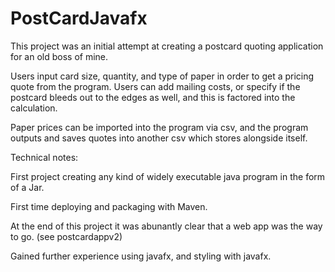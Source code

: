 # PostCardJavafx
This project was an initial attempt at creating a postcard quoting application for an old boss of mine. 

Users input card size, quantity, and type of paper in order to get a pricing quote from the program. Users can add mailing costs, or specify if the postcard bleeds out to the edges as well, and this is factored into the calculation. 

Paper prices can be imported into the program via csv, and the program outputs and saves quotes into another csv which stores alongside itself.

Technical notes:

First project creating any kind of widely executable java program in the form of a Jar. 

First time deploying and packaging with Maven. 

At the end of this project it was abunantly clear that a web app was the way to go. (see postcardappv2)

Gained further experience using javafx, and styling with javafx. 




